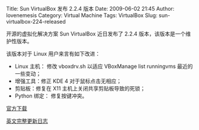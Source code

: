 Title: Sun VirtualBox 发布 2.2.4 版本
Date: 2009-06-02 21:45
Author: lovenemesis
Category: Virtual Machine
Tags: VirtualBox
Slug: sun-virtualbox-224-released

开源的虚拟化解决方案 Sun VirtualBox 近日发布了 2.2.4
版本，该版本是一个维护性版本。

该版本对于 Linux 用户来言有如下改进：

-   Linux 主机： 修改 vboxdrv.sh 以适应 VBoxManage list runningvms
    最近的一些变动；
-   增强工具：修正 KDE 4 对于鼠标点击无相应；
-   剪贴板：修复在 X11 主机上关闭共享剪贴板导致的死锁；
-   Python 绑定： 修复按键冲突。

[官方下载](http://www.virtualbox.org/wiki/Downloads)

[英文完整更新日志](http://www.virtualbox.org/wiki/Changelog)
